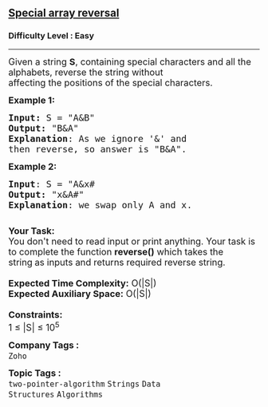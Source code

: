 <h2><a href="https://www.geeksforgeeks.org/problems/special-array-reversal2328/1">Special array reversal</a></h2><h3>Difficulty Level : Easy</h3><hr><div class="problems_problem_content__Xm_eO"><p><span style="font-size: 18px;">Given a string <strong>S</strong>, containing special characters and all the alphabets, reverse the string without<br>affecting the positions of the special characters.</span></p>
<p><span style="font-size: 18px;"><strong>Example 1:</strong></span></p>
<pre><span style="font-size: 18px;"><strong>Input: </strong>S = "A&amp;B"
<strong>Output:</strong> "B&amp;A"
<strong>Explanation</strong>: As we ignore '&amp;' and</span>
<span style="font-size: 18px;">then reverse, so answer is "B&amp;A".</span>
</pre>
<p><span style="font-size: 18px;"><strong>Example 2:</strong></span></p>
<pre><span style="font-size: 18px;"><strong>Input</strong>: S = "A&amp;x#
<strong>Output:</strong> "x&amp;A#"
<strong>Explanation</strong>: we swap only A and x.</span></pre>
<p><br><span style="font-size: 18px;"><strong>Your Task:&nbsp;&nbsp;</strong><br>You don't need to read input or print anything. Your task is to complete the function&nbsp;<strong>reverse()</strong>&nbsp;which takes the string<strong>&nbsp;</strong>as inputs and returns required reverse string.<br><br><strong>Expected Time Complexity:</strong>&nbsp;O(|S|)<br><strong>Expected Auxiliary Space:</strong>&nbsp;O(|S|)<br><br><strong>Constraints:</strong><br>1 ≤ |S| ≤ 10<sup>5</sup></span></p></div><p><span style=font-size:18px><strong>Company Tags : </strong><br><code>Zoho</code>&nbsp;<br><p><span style=font-size:18px><strong>Topic Tags : </strong><br><code>two-pointer-algorithm</code>&nbsp;<code>Strings</code>&nbsp;<code>Data Structures</code>&nbsp;<code>Algorithms</code>&nbsp;